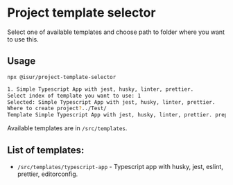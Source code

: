 # Project template selector

Select one of available templates and choose path to folder where you want to use this.

## Usage

`npx @isur/project-template-selector`


```bash
1. Simple Typescript App with jest, husky, linter, prettier.
Select index of template you want to use: 1
Selected: Simple Typescript App with jest, husky, linter, prettier.
Where to create project?../Test/
Template Simple Typescript App with jest, husky, linter, prettier. prepared at /home/isur/Projects/Test.
```

Available templates are in `/src/templates`.

## List of templates:

- `/src/templates/typescript-app` - Typescript app with husky, jest, eslint, prettier, editorconfig.
